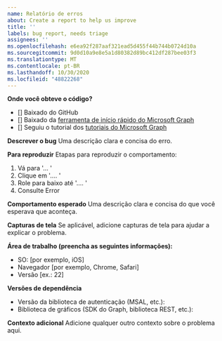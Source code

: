 ```yaml
---
name: Relatório de erros
about: Create a report to help us improve
title: ''
labels: bug report, needs triage
assignees: ''
ms.openlocfilehash: e6ea92f287aaf321ead5d455f44b744b0724d10a
ms.sourcegitcommit: 9d0d10a9e8e5a1d80382d89bc412df287bee03f3
ms.translationtype: MT
ms.contentlocale: pt-BR
ms.lasthandoff: 10/30/2020
ms.locfileid: "48822268"
---
```

**Onde você obteve o código?**
- [] Baixado do GitHub
- [] Baixado da [ferramenta de início rápido do Microsoft Graph](https://developer.microsoft.com/graph/quick-start)
- [] Seguiu o tutorial dos [tutoriais do Microsoft Graph](https://docs.microsoft.com/graph/tutorials)

**Descrever o bug** Uma descrição clara e concisa do erro.

**Para reproduzir** Etapas para reproduzir o comportamento:
1. Vá para '... '
2. Clique em '.... '
3. Role para baixo até '.... '
4. Consulte Error

**Comportamento esperado** Uma descrição clara e concisa do que você esperava que aconteça.

**Capturas de tela** Se aplicável, adicione capturas de tela para ajudar a explicar o problema.

**Área de trabalho (preencha as seguintes informações):**
 - SO: [por exemplo, iOS]
 - Navegador [por exemplo, Chrome, Safari]
 - Versão [ex.: 22]

**Versões de dependência**
 - Versão da biblioteca de autenticação (MSAL, etc.):
 - Biblioteca de gráficos (SDK do Graph, biblioteca REST, etc.):  

**Contexto adicional** Adicione qualquer outro contexto sobre o problema aqui.
